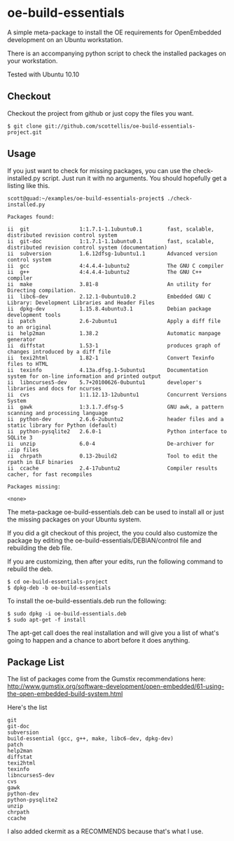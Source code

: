  oe-build-essentials
=======

A simple meta-package to install the OE requirements for OpenEmbedded 
development on an Ubuntu workstation.

There is an accompanying python script to check the installed packages on
your workstation.

Tested with Ubuntu 10.10

Checkout
-------

Checkout the project from github or just copy the files you want.

    $ git clone git://github.com/scottellis/oe-build-essentials-project.git
    

Usage
-------

If you just want to check for missing packages, you can use the check-installed.py
script. Just run it with no arguments. You should hopefully get a listing like this.

	scott@quad:~/examples/oe-build-essentials-project$ ./check-installed.py 

	Packages found:

	ii  git                1:1.7.1-1.1ubuntu0.1        fast, scalable, distributed revision control system
	ii  git-doc            1:1.7.1-1.1ubuntu0.1        fast, scalable, distributed revision control system (documentation)
	ii  subversion         1.6.12dfsg-1ubuntu1.1       Advanced version control system
	ii  gcc                4:4.4.4-1ubuntu2            The GNU C compiler
	ii  g++                4:4.4.4-1ubuntu2            The GNU C++ compiler
	ii  make               3.81-8                      An utility for Directing compilation.
	ii  libc6-dev          2.12.1-0ubuntu10.2          Embedded GNU C Library: Development Libraries and Header Files
	ii  dpkg-dev           1.15.8.4ubuntu3.1           Debian package development tools
	ii  patch              2.6-2ubuntu1                Apply a diff file to an original
	ii  help2man           1.38.2                      Automatic manpage generator
	ii  diffstat           1.53-1                      produces graph of changes introduced by a diff file
	ii  texi2html          1.82-1                      Convert Texinfo files to HTML
	ii  texinfo            4.13a.dfsg.1-5ubuntu1       Documentation system for on-line information and printed output
	ii  libncurses5-dev    5.7+20100626-0ubuntu1       developer's libraries and docs for ncurses
	ii  cvs                1:1.12.13-12ubuntu1         Concurrent Versions System
	ii  gawk               1:3.1.7.dfsg-5              GNU awk, a pattern scanning and processing language
	ii  python-dev         2.6.6-2ubuntu2              header files and a static library for Python (default)
	ii  python-pysqlite2   2.6.0-1                     Python interface to SQLite 3
	ii  unzip              6.0-4                       De-archiver for .zip files
	ii  chrpath            0.13-2build2                Tool to edit the rpath in ELF binaries
	ii  ccache             2.4-17ubuntu2               Compiler results cacher, for fast recompiles

	Packages missing:

	<none>



The meta-package oe-build-essentials.deb can be used to install all or just the
missing packages on your Ubuntu system. 

If you did a git checkout of this project, the you could also customize the
package by editing the oe-build-essentials/DEBIAN/control file and rebuilding
the deb file.


If you are customizing, then after your edits, run the following command to 
rebuild the deb.

    $ cd oe-build-essentials-project
    $ dpkg-deb -b oe-build-essentials


To install the oe-build-essentials.deb run the following:

    $ sudo dpkg -i oe-build-essentials.deb
    $ sudo apt-get -f install


The apt-get call does the real installation and will give you a list of what's
going to happen and a chance to abort before it does anything.


Package List
-------

The list of packages come from the Gumstix recommendations here: 
http://www.gumstix.org/software-development/open-embedded/61-using-the-open-embedded-build-system.html

Here's the list

    git
    git-doc
    subversion
    build-essential (gcc, g++, make, libc6-dev, dpkg-dev)
    patch
    help2man
    diffstat
    texi2html
    texinfo
    libncurses5-dev
    cvs
    gawk
    python-dev
    python-pysqlite2
    unzip
    chrpath
    ccache

I also added ckermit as a RECOMMENDS because that's what I use.


